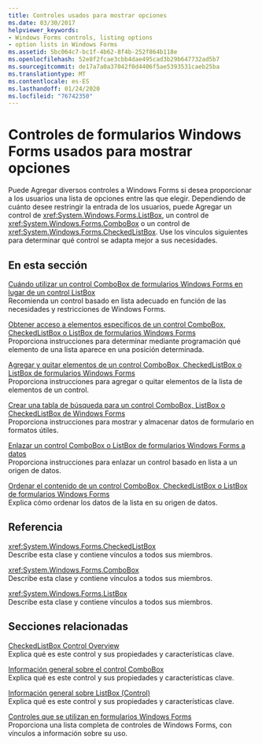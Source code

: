 ```yaml
---
title: Controles usados para mostrar opciones
ms.date: 03/30/2017
helpviewer_keywords:
- Windows Forms controls, listing options
- option lists in Windows Forms
ms.assetid: 5bc064c7-bc1f-4b62-8f4b-252f864b118e
ms.openlocfilehash: 52e8f2fcae3cbb4dae495cad3b29b647732ad5b7
ms.sourcegitcommit: de17a7a0a37042f0d4406f5ae5393531caeb25ba
ms.translationtype: MT
ms.contentlocale: es-ES
ms.lasthandoff: 01/24/2020
ms.locfileid: "76742350"
---
```

# <a name="windows-forms-controls-used-to-list-options"></a>Controles de formularios Windows Forms usados para mostrar opciones
Puede Agregar diversos controles a Windows Forms si desea proporcionar a los usuarios una lista de opciones entre las que elegir. Dependiendo de cuánto desee restringir la entrada de los usuarios, puede Agregar un control de <xref:System.Windows.Forms.ListBox>, un control de <xref:System.Windows.Forms.ComboBox> o un control de <xref:System.Windows.Forms.CheckedListBox>. Use los vínculos siguientes para determinar qué control se adapta mejor a sus necesidades.  
  
## <a name="in-this-section"></a>En esta sección  
 [Cuándo utilizar un control ComboBox de formularios Windows Forms en lugar de un control ListBox](when-to-use-a-windows-forms-combobox-instead-of-a-listbox.md)  
 Recomienda un control basado en lista adecuado en función de las necesidades y restricciones de Windows Forms.  
  
 [Obtener acceso a elementos específicos de un control ComboBox, CheckedListBox o ListBox de formularios Windows Forms](access-specific-items-in-a-wf-combobox-listbox-or-checkedlistbox.md)  
 Proporciona instrucciones para determinar mediante programación qué elemento de una lista aparece en una posición determinada.  
  
 [Agregar y quitar elementos de un control ComboBox, CheckedListBox o ListBox de formularios Windows Forms](add-and-remove-items-from-a-wf-combobox.md)  
 Proporciona instrucciones para agregar o quitar elementos de la lista de elementos de un control.  
  
 [Crear una tabla de búsqueda para un control ComboBox, ListBox o CheckedListBox de Windows Forms](create-a-lookup-table-for-a-wf-combobox-listbox.md)  
 Proporciona instrucciones para mostrar y almacenar datos de formulario en formatos útiles.  
  
 [Enlazar un control ComboBox o ListBox de formularios Windows Forms a datos](how-to-bind-a-windows-forms-combobox-or-listbox-control-to-data.md)  
 Proporciona instrucciones para enlazar un control basado en lista a un origen de datos.  
  
 [Ordenar el contenido de un control ComboBox, CheckedListBox o ListBox de formularios Windows Forms](sort-the-contents-of-a-wf-combobox-listbox-or-checkedlistbox-control.md)  
 Explica cómo ordenar los datos de la lista en su origen de datos.  
  
## <a name="reference"></a>Referencia  
 <xref:System.Windows.Forms.CheckedListBox>  
 Describe esta clase y contiene vínculos a todos sus miembros.  
  
 <xref:System.Windows.Forms.ComboBox>  
 Describe esta clase y contiene vínculos a todos sus miembros.  
  
 <xref:System.Windows.Forms.ListBox>  
 Describe esta clase y contiene vínculos a todos sus miembros.  
  
## <a name="related-sections"></a>Secciones relacionadas  
 [CheckedListBox Control Overview](checkedlistbox-control-overview-windows-forms.md)  
 Explica qué es este control y sus propiedades y características clave.  
  
 [Información general sobre el control ComboBox](combobox-control-overview-windows-forms.md)  
 Explica qué es este control y sus propiedades y características clave.  
  
 [Información general sobre ListBox (Control)](listbox-control-overview-windows-forms.md)  
 Explica qué es este control y sus propiedades y características clave.  
  
 [Controles que se utilizan en formularios Windows Forms](controls-to-use-on-windows-forms.md)  
 Proporciona una lista completa de controles de Windows Forms, con vínculos a información sobre su uso.
